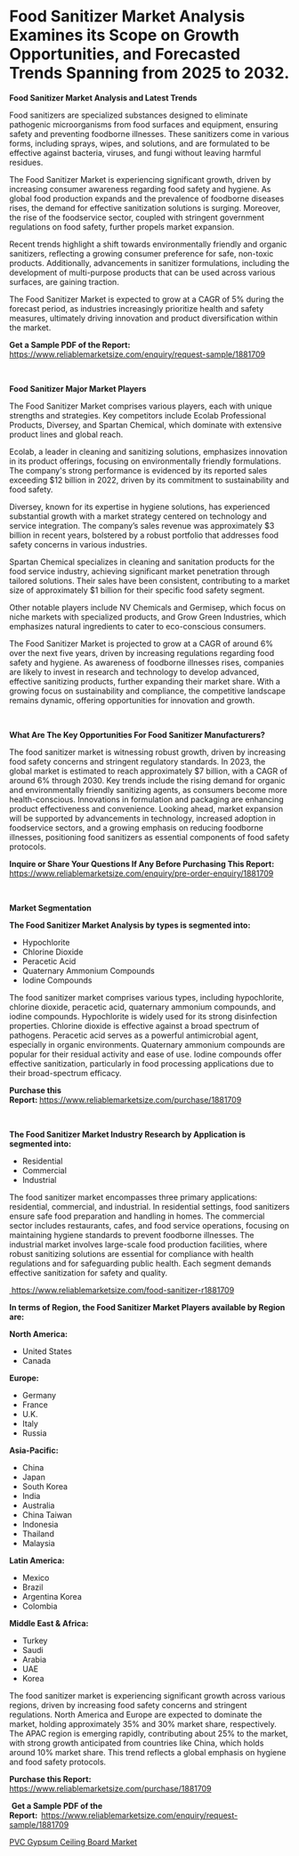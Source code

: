 <p><h1>Food Sanitizer Market Analysis Examines its Scope on Growth Opportunities, and Forecasted Trends Spanning from 2025 to 2032.</h1></p><p><strong>Food Sanitizer Market Analysis and Latest Trends</strong></p>
<p><p>Food sanitizers are specialized substances designed to eliminate pathogenic microorganisms from food surfaces and equipment, ensuring safety and preventing foodborne illnesses. These sanitizers come in various forms, including sprays, wipes, and solutions, and are formulated to be effective against bacteria, viruses, and fungi without leaving harmful residues.</p><p>The Food Sanitizer Market is experiencing significant growth, driven by increasing consumer awareness regarding food safety and hygiene. As global food production expands and the prevalence of foodborne diseases rises, the demand for effective sanitization solutions is surging. Moreover, the rise of the foodservice sector, coupled with stringent government regulations on food safety, further propels market expansion.</p><p>Recent trends highlight a shift towards environmentally friendly and organic sanitizers, reflecting a growing consumer preference for safe, non-toxic products. Additionally, advancements in sanitizer formulations, including the development of multi-purpose products that can be used across various surfaces, are gaining traction.</p><p>The Food Sanitizer Market is expected to grow at a CAGR of 5% during the forecast period, as industries increasingly prioritize health and safety measures, ultimately driving innovation and product diversification within the market.</p></p>
<p><strong>Get a Sample PDF of the Report:&nbsp;</strong> <a href="https://www.reliablemarketsize.com/enquiry/request-sample/1881709?utm_campaign=1939&utm_medium=2&utm_source=Github&utm_content=ia&utm_term=09022025&utm_id=food-sanitizer">https://www.reliablemarketsize.com/enquiry/request-sample/1881709</a></p>
<p>&nbsp;</p>
<p><strong>Food Sanitizer Major Market Players</strong></p>
<p><p>The Food Sanitizer Market comprises various players, each with unique strengths and strategies. Key competitors include Ecolab Professional Products, Diversey, and Spartan Chemical, which dominate with extensive product lines and global reach. </p><p>Ecolab, a leader in cleaning and sanitizing solutions, emphasizes innovation in its product offerings, focusing on environmentally friendly formulations. The company's strong performance is evidenced by its reported sales exceeding $12 billion in 2022, driven by its commitment to sustainability and food safety.</p><p>Diversey, known for its expertise in hygiene solutions, has experienced substantial growth with a market strategy centered on technology and service integration. The company’s sales revenue was approximately $3 billion in recent years, bolstered by a robust portfolio that addresses food safety concerns in various industries.</p><p>Spartan Chemical specializes in cleaning and sanitation products for the food service industry, achieving significant market penetration through tailored solutions. Their sales have been consistent, contributing to a market size of approximately $1 billion for their specific food safety segment.</p><p>Other notable players include NV Chemicals and Germisep, which focus on niche markets with specialized products, and Grow Green Industries, which emphasizes natural ingredients to cater to eco-conscious consumers. </p><p>The Food Sanitizer Market is projected to grow at a CAGR of around 6% over the next five years, driven by increasing regulations regarding food safety and hygiene. As awareness of foodborne illnesses rises, companies are likely to invest in research and technology to develop advanced, effective sanitizing products, further expanding their market share. With a growing focus on sustainability and compliance, the competitive landscape remains dynamic, offering opportunities for innovation and growth.</p></p>
<p>&nbsp;</p>
<p><strong>What Are The Key Opportunities For Food Sanitizer Manufacturers?</strong></p>
<p><p>The food sanitizer market is witnessing robust growth, driven by increasing food safety concerns and stringent regulatory standards. In 2023, the global market is estimated to reach approximately $7 billion, with a CAGR of around 6% through 2030. Key trends include the rising demand for organic and environmentally friendly sanitizing agents, as consumers become more health-conscious. Innovations in formulation and packaging are enhancing product effectiveness and convenience. Looking ahead, market expansion will be supported by advancements in technology, increased adoption in foodservice sectors, and a growing emphasis on reducing foodborne illnesses, positioning food sanitizers as essential components of food safety protocols.</p></p>
<p><strong>Inquire or Share Your Questions If Any Before Purchasing This Report:</strong> <a href="https://www.reliablemarketsize.com/enquiry/pre-order-enquiry/1881709?utm_campaign=1939&utm_medium=2&utm_source=Github&utm_content=ia&utm_term=09022025&utm_id=food-sanitizer">https://www.reliablemarketsize.com/enquiry/pre-order-enquiry/1881709</a></p>
<p>&nbsp;</p>
<p><strong>Market Segmentation</strong></p>
<p><strong>The Food Sanitizer Market Analysis by types is segmented into:</strong></p>
<p><ul><li>Hypochlorite</li><li>Chlorine Dioxide</li><li>Peracetic Acid</li><li>Quaternary Ammonium Compounds</li><li>Iodine Compounds</li></ul></p>
<p><p>The food sanitizer market comprises various types, including hypochlorite, chlorine dioxide, peracetic acid, quaternary ammonium compounds, and iodine compounds. Hypochlorite is widely used for its strong disinfection properties. Chlorine dioxide is effective against a broad spectrum of pathogens. Peracetic acid serves as a powerful antimicrobial agent, especially in organic environments. Quaternary ammonium compounds are popular for their residual activity and ease of use. Iodine compounds offer effective sanitization, particularly in food processing applications due to their broad-spectrum efficacy.</p></p>
<p><strong>Purchase this Report:&nbsp;</strong><a href="https://www.reliablemarketsize.com/purchase/1881709?utm_campaign=1939&utm_medium=2&utm_source=Github&utm_content=ia&utm_term=09022025&utm_id=food-sanitizer">https://www.reliablemarketsize.com/purchase/1881709</a></p>
<p>&nbsp;</p>
<p><strong>The Food Sanitizer Market Industry Research by Application is segmented into:</strong></p>
<p><ul><li>Residential</li><li>Commercial</li><li>Industrial</li></ul></p>
<p><p>The food sanitizer market encompasses three primary applications: residential, commercial, and industrial. In residential settings, food sanitizers ensure safe food preparation and handling in homes. The commercial sector includes restaurants, cafes, and food service operations, focusing on maintaining hygiene standards to prevent foodborne illnesses. The industrial market involves large-scale food production facilities, where robust sanitizing solutions are essential for compliance with health regulations and for safeguarding public health. Each segment demands effective sanitization for safety and quality.</p></p>
<p><a href="https://www.reliablemarketsize.com/food-sanitizer-r1881709?utm_campaign=1939&utm_medium=2&utm_source=Github&utm_content=ia&utm_term=09022025&utm_id=food-sanitizer">&nbsp;https://www.reliablemarketsize.com/food-sanitizer-r1881709</a></p>
<p><strong>In terms of Region, the Food Sanitizer Market Players available by Region are:</strong></p>
<p>
    <p> <strong> North America: </strong>
        <ul>
            <li>United States</li>
            <li>Canada</li>
        </ul>
        </p> 
    <p> <strong> Europe: </strong>
        <ul>
            <li>Germany</li>
            <li>France</li>
            <li>U.K.</li>
            <li>Italy</li>
            <li>Russia</li>
        </ul>
        </p> 
    <p> <strong> Asia-Pacific: </strong>
        <ul>
            <li>China</li>
            <li>Japan</li>
            <li>South Korea</li>
            <li>India</li>
            <li>Australia</li>
            <li>China Taiwan</li>
            <li>Indonesia</li>
            <li>Thailand</li>
            <li>Malaysia</li>
        </ul>
        </p> 
    <p> <strong> Latin America: </strong>
        <ul>
            <li>Mexico</li>
            <li>Brazil</li>
            <li>Argentina Korea</li>
            <li>Colombia</li>
        </ul>
        </p> 
    <p> <strong> Middle East & Africa: </strong>
        <ul>
            <li>Turkey</li>
            <li>Saudi</li>
            <li>Arabia</li>
            <li>UAE</li>
            <li>Korea</li>
        </ul>
    </p>
    </p>
<p><p>The food sanitizer market is experiencing significant growth across various regions, driven by increasing food safety concerns and stringent regulations. North America and Europe are expected to dominate the market, holding approximately 35% and 30% market share, respectively. The APAC region is emerging rapidly, contributing about 25% to the market, with strong growth anticipated from countries like China, which holds around 10% market share. This trend reflects a global emphasis on hygiene and food safety protocols.</p></p>
<p><strong>Purchase this Report: </strong><a href="https://www.reliablemarketsize.com/purchase/1881709?utm_campaign=1939&utm_medium=2&utm_source=Github&utm_content=ia&utm_term=09022025&utm_id=food-sanitizer">https://www.reliablemarketsize.com/purchase/1881709</a></p>
<p>&nbsp;<strong>Get a Sample PDF of the Report:&nbsp;&nbsp;</strong><a href="https://www.reliablemarketsize.com/enquiry/request-sample/1881709?utm_campaign=1939&utm_medium=2&utm_source=Github&utm_content=ia&utm_term=09022025&utm_id=food-sanitizer">https://www.reliablemarketsize.com/enquiry/request-sample/1881709</a></p>
<p><strong></strong></p>
<p><p><a href="https://github.com/PeterParrish5/Market-Research-Report-List-7/blob/main/pvc-gypsum-ceiling-board-market.md?utm_campaign=1939&utm_medium=2&utm_source=Github&utm_content=ia&utm_term=09022025&utm_id=food-sanitizer">PVC Gypsum Ceiling Board Market</a></p></p>